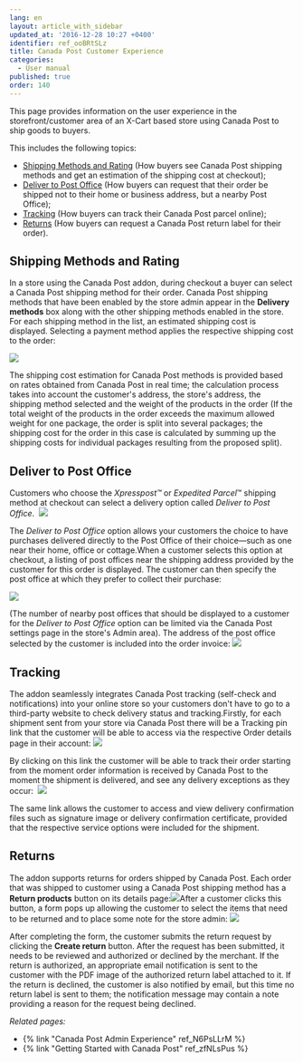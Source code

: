 ```yaml
---
lang: en
layout: article_with_sidebar
updated_at: '2016-12-28 10:27 +0400'
identifier: ref_ooBRtSLz
title: Canada Post Customer Experience
categories:
  - User manual
published: true
order: 140
---
```

This page provides information on the user experience in the storefront/customer area of an X-Cart based store using Canada Post to ship goods to buyers.

This includes the following topics:

*   [Shipping Methods and Rating](#shipping-methods-and-rating) (How buyers see Canada Post shipping methods and get an estimation of the shipping cost at checkout);
*   [Deliver to Post Office](#deliver-to-post-office) (How buyers can request that their order be shipped not to their home or business address, but a nearby Post Office);
*   [Tracking](#tracking) (How buyers can track their Canada Post parcel online);
*   [Returns](#returns) (How buyers can request a Canada Post return label for their order).

## Shipping Methods and Rating

In a store using the Canada Post addon, during checkout a buyer can select a Canada Post shipping method for their order. Canada Post shipping methods that have been enabled by the store admin appear in the **Delivery methods** box along with the other shipping methods enabled in the store. For each shipping method in the list, an estimated shipping cost is displayed. Selecting a payment method applies the respective shipping cost to the order:

![]({{site.baseurl}}/attachments/7505658/7602813.png)

The shipping cost estimation for Canada Post methods is provided based on rates obtained from Canada Post in real time; the calculation process takes into account the customer's address, the store's address, the shipping method selected and the weight of the products in the order (If the total weight of the products in the order exceeds the maximum allowed weight for one package, the order is split into several packages; the shipping cost for the order in this case is calculated by summing up the shipping costs for individual packages resulting from the proposed split).

## Deliver to Post Office

Customers who choose the _Xpresspost™_ or _Expedited Parcel_™ shipping method at checkout can select a delivery option called _Deliver to Post Office_. 
![]({{site.baseurl}}/attachments/7505658/7602816.png)

The _Deliver to Post Office_ option allows your customers the choice to have purchases delivered directly to the Post Office of their choice—such as one near their home, office or cottage.When a customer selects this option at checkout, a listing of post offices near the shipping address provided by the customer for this order is displayed. The customer can then specify the post office at which they prefer to collect their purchase:

![]({{site.baseurl}}/attachments/7505658/7602815.png)

(The number of nearby post offices that should be displayed to a customer for the _Deliver to Post Office_ option can be limited via the Canada Post settings page in the store's Admin area). The address of the post office selected by the customer is included into the order invoice:
![]({{site.baseurl}}/attachments/7505658/7602818.png)

## Tracking

The addon seamlessly integrates Canada Post tracking (self-check and notifications) into your online store so your customers don't have to go to a third-party website to check delivery status and tracking.Firstly, for each shipment sent from your store via Canada Post there will be a Tracking pin link that the customer will be able to access via the respective Order details page in their account:
![]({{site.baseurl}}/attachments/7505658/7602819.png)

By clicking on this link the customer will be able to track their order starting from the moment order information is received by Canada Post to the moment the shipment is delivered, and see any delivery exceptions as they occur: 
![]({{site.baseurl}}/attachments/7505658/7602811.png)

The same link allows the customer to access and view delivery confirmation files such as signature image or delivery confirmation certificate, provided that the respective service options were included for the shipment.

## Returns

The addon supports returns for orders shipped by Canada Post. Each order that was shipped to customer using a Canada Post shipping method has a **Return products** button on its details page:![]({{site.baseurl}}/attachments/7505658/7602824.png)After a customer clicks this button, a form pops up allowing the customer to select the items that need to be returned and to place some note for the store admin:
![]({{site.baseurl}}/attachments/7505658/7602825.png)

After completing the form, the customer submits the return request by clicking the **Create return** button. After the request has been submitted, it needs to be reviewed and authorized or declined by the merchant. If the return is authorized, an appropriate email notification is sent to the customer with the PDF image of the authorized return label attached to it. If the return is declined, the customer is also notified by email, but this time no return label is sent to them; the notification message may contain a note providing a reason for the request being declined.

_Related pages:_

*   {% link "Canada Post Admin Experience" ref_N6PsLLrM %}
*   {% link "Getting Started with Canada Post" ref_zfNLsPus %}
